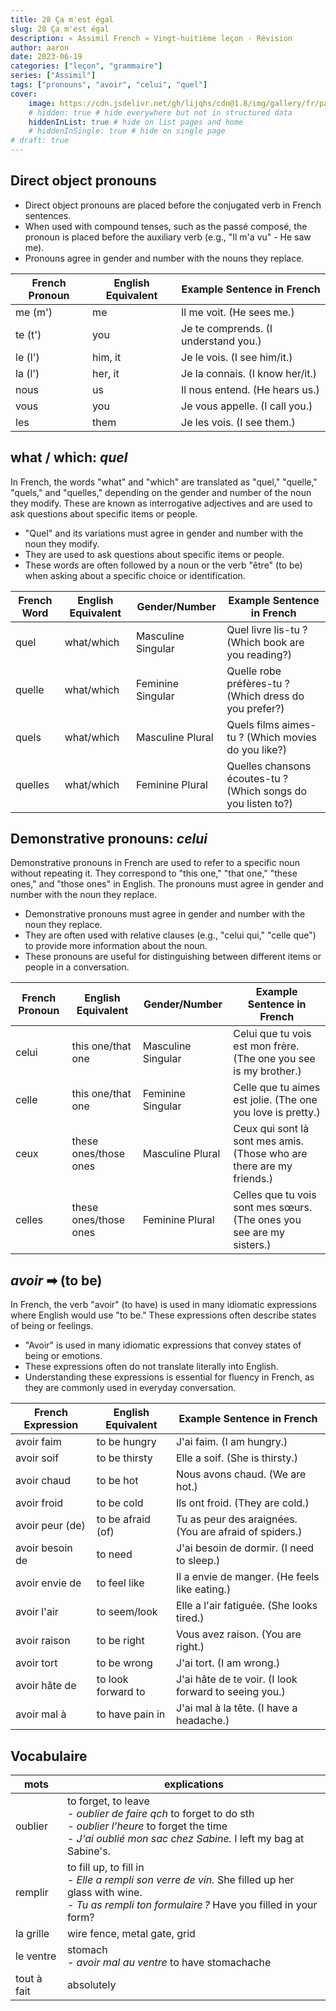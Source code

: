 ```yaml
---
title: 28 Ça m'est égal
slug: 28 Ça m'est égal
description: « Assimil French » Vingt-huitième leçon - Révision
author: aaron
date: 2023-06-19
categories: ["leçon", "grammaire"]
series: ["Assimil"]
tags: ["pronouns", "avoir", "celui", "quel"]
cover: 
    image: https://cdn.jsdelivr.net/gh/lijqhs/cdn@1.8/img/gallery/fr/paul-rysz-bLF3vK_X2Vc-unsplash.jpg
    # hidden: true # hide everywhere but not in structured data
    hiddenInList: true # hide on list pages and home
    # hiddenInSingle: true # hide on single page
# draft: true
---
```


## Direct object pronouns


- Direct object pronouns are placed before the conjugated verb in French sentences.
- When used with compound tenses, such as the passé composé, the pronoun is placed before the auxiliary verb (e.g., "Il m'a vu" - He saw me).
- Pronouns agree in gender and number with the nouns they replace.

| French Pronoun | English Equivalent | Example Sentence in French          |
|----------------|--------------------|-------------------------------------|
| me (m')        | me                 | Il me voit. (He sees me.)          |
| te (t')        | you                | Je te comprends. (I understand you.) |
| le (l')        | him, it            | Je le vois. (I see him/it.)        |
| la (l')        | her, it            | Je la connais. (I know her/it.)    |
| nous           | us                 | Il nous entend. (He hears us.)     |
| vous           | you                | Je vous appelle. (I call you.)      |
| les            | them               | Je les vois. (I see them.)         |


## what / which: *quel*

In French, the words "what" and "which" are translated as "quel," "quelle," "quels," and "quelles," depending on the gender and number of the noun they modify. These are known as interrogative adjectives and are used to ask questions about specific items or people.

- "Quel" and its variations must agree in gender and number with the noun they modify.
- They are used to ask questions about specific items or people.
- These words are often followed by a noun or the verb "être" (to be) when asking about a specific choice or identification.

| French Word  | English Equivalent | Gender/Number | Example Sentence in French          |
|--------------|--------------------|---------------|-------------------------------------|
| quel         | what/which         | Masculine Singular  | Quel livre lis-tu ? (Which book are you reading?) |
| quelle       | what/which         | Feminine Singular   | Quelle robe préfères-tu ? (Which dress do you prefer?) |
| quels        | what/which         | Masculine Plural    | Quels films aimes-tu ? (Which movies do you like?) |
| quelles      | what/which         | Feminine Plural     | Quelles chansons écoutes-tu ? (Which songs do you listen to?) |


## Demonstrative pronouns: *celui*

Demonstrative pronouns in French are used to refer to a specific noun without repeating it. They correspond to "this one," "that one," "these ones," and "those ones" in English. The pronouns must agree in gender and number with the noun they replace.

- Demonstrative pronouns must agree in gender and number with the noun they replace.
- They are often used with relative clauses (e.g., "celui qui," "celle que") to provide more information about the noun.
- These pronouns are useful for distinguishing between different items or people in a conversation.

| French Pronoun | English Equivalent | Gender/Number      | Example Sentence in French          |
|----------------|--------------------|--------------------|-------------------------------------|
| celui          | this one/that one  | Masculine Singular | Celui que tu vois est mon frère. (The one you see is my brother.) |
| celle          | this one/that one  | Feminine Singular  | Celle que tu aimes est jolie. (The one you love is pretty.) |
| ceux           | these ones/those ones | Masculine Plural | Ceux qui sont là sont mes amis. (Those who are there are my friends.) |
| celles         | these ones/those ones | Feminine Plural  | Celles que tu vois sont mes sœurs. (The ones you see are my sisters.) |

## *avoir* ➡ (to be)

In French, the verb "avoir" (to have) is used in many idiomatic expressions where English would use "to be." These expressions often describe states of being or feelings.

- "Avoir" is used in many idiomatic expressions that convey states of being or emotions.
- These expressions often do not translate literally into English.
- Understanding these expressions is essential for fluency in French, as they are commonly used in everyday conversation.

| French Expression | English Equivalent | Example Sentence in French          |
|-------------------|--------------------|-------------------------------------|
| avoir faim        | to be hungry       | J'ai faim. (I am hungry.)           |
| avoir soif        | to be thirsty      | Elle a soif. (She is thirsty.)      |
| avoir chaud       | to be hot          | Nous avons chaud. (We are hot.)     |
| avoir froid       | to be cold         | Ils ont froid. (They are cold.)     |
| avoir peur (de)   | to be afraid (of)  | Tu as peur des araignées. (You are afraid of spiders.) |
| avoir besoin de   | to need            | J'ai besoin de dormir. (I need to sleep.) |
| avoir envie de    | to feel like       | Il a envie de manger. (He feels like eating.) |
| avoir l'air       | to seem/look       | Elle a l'air fatiguée. (She looks tired.) |
| avoir raison      | to be right        | Vous avez raison. (You are right.)  |
| avoir tort        | to be wrong        | J'ai tort. (I am wrong.)            |
| avoir hâte de     | to look forward to | J'ai hâte de te voir. (I look forward to seeing you.) |
| avoir mal à       | to have pain in    | J'ai mal à la tête. (I have a headache.) |


## Vocabulaire

| mots | explications |
| ---- | ---- |
| oublier | to forget, to leave <br> - *oublier de faire qch* to forget to do sth <br> - *oublier l'heure* to forget the time <br> - *J'ai oublié mon sac chez Sabine.* I left my bag at Sabine's. |
| remplir | to fill up, to fill in <br> - *Elle a rempli son verre de vin.* She filled up her glass with wine. <br> - *Tu as rempli ton formulaire ?* Have you filled in your form? |
| la grille | wire fence, metal gate, grid |
| le ventre | stomach <br> - *avoir mal au ventre* to have stomachache |
| tout à fait | absolutely |